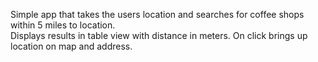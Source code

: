 Simple app that takes the users location and searches for coffee shops within 5 miles to location.  
Displays results in table view with distance in meters.  On click brings up location on map and address.